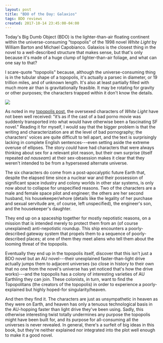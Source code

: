 ```yaml
---
layout: post
title: "BDO of the Day: Galaxios"
tags: BDO reviews
created: 2017-10-14 23:45:00-04:00
---
```

Today's Big Dumb Object (BDO) is the lighter-than-air floating continent within the universe-consuming "topopolis" of the 1998 novel *White Light* by William Barton and Michael Capobianco.  Galaxios is the closest thing in the novel to a well-described structure that makes sense, but that's only because it's made of a huge clump of lighter-than-air foliage, and what can one say to that?

I scare-quote "topopolis" because, although the universe-consuming thing is in the tubular shape of a topopolis, it's actually a parsec in diameter, or 19 trillion miles, and of unknown length.  It's also at least partially filled with much more air than is gravitationally feasible.  It may be rotating for gravity or other purposes; the characters trapped within it don't know the details.

<a href="https://www.amazon.com/White-Light-William-Barton/dp/0380795167/ref=as_li_ss_il?s=books&ie=UTF8&qid=1505586448&sr=1-1&linkCode=li2&tag=mcdema-20&linkId=fb7fe98b42bdcd3640abae97d76a7eb2" target="_blank"><img border="0" src="//ws-na.amazon-adsystem.com/widgets/q?_encoding=UTF8&ASIN=0380795167&Format=_SL160_&ID=AsinImage&MarketPlace=US&ServiceVersion=20070822&WS=1&tag=mcdema-20" ></a><img src="https://ir-na.amazon-adsystem.com/e/ir?t=mcdema-20&l=li2&o=1&a=0380795167" width="1" height="1" border="0" alt="" style="border:none !important; margin:0px !important;" />

As noted in my [topopolis post](/blog/2017/09/17/topopolis/), the oversexed characters of *White Light* have not been well received:  "it’s as if the cast of a bad porno movie was suddenly transported into what would have otherwise been a fascinating SF novel."  Reading it for myself, I would say that the bigger problem is that the writing and characterization are at the level of bad pornography; the characters' voices are quite difficult to tell apart, and the text is surprisingly lacking in complete English sentences---even setting aside the extreme overuse of ellipses.  The story *could* have had characters that were always thinking about sex for a relevant plot reason, but their own surprise (itself repeated *ad nauseam*) at their sex-obsession makes it clear that they weren't intended to be from a hypersexed alternate universe.

The six characters do come from a post-apocalyptic future Earth that, despite the elapsed time since a nuclear war and their possession of significant space industry and colony worlds in other star systems, is only now about to collapse for unspecified reasons.  Two of the characters are a male and female space pilot and engineer; the others are her second husband, his housekeeper/whore (details like the legality of her purchase and sexual servitude are, of course, left unspecified), the engineer's son, and the housekeeper's daughter.

They end up on a spaceship together for mostly nepotistic reasons, on a mission that is intended merely to protect them from an (of course unexplained) anti-nepotistic roundup.  This ship encounters a poorly-described gateway system that propels them to a sequence of poorly-described places; at one of them they meet aliens who tell them about the looming threat of the topopolis.

Eventually they end up in the topopolis itself, discover that this isn't just a BDO novel but an AU novel---their unexplained faster-than-light drive actually jumps them to adjacent universes (so close in history to their own that no one from the novel's universe has yet noticed that's how the drive works)---and the topopolis has a colony of interesting varieties of AU Earthling they can join.  These colonists, in turn, want to find the Topopolitans (the creators of the topopolis) in order to experience a poorly-explained but highly hoped-for singularity/heaven.

And then they find it.  The characters are just as unsympathetic in heaven as they were on Earth, and heaven has only a tenuous technological basis in the AU-hopping faster than light drive they've been using.  Sadly, this otherwise interesting twist totally undermines any purpose the topopolis might have been built for, and its purpose for all-consuming all the universes is never revealed.  In general, there's a surfeit of big ideas in this book, but they're neither explained nor integrated into the plot well enough to make it a good novel.
